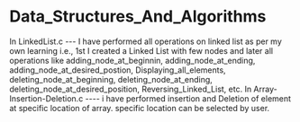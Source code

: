 # Data_Structures_And_Algorithms
In LinkedList.c --- I have performed all operations on linked list as per my own learning i.e., 1st I created a Linked List with few nodes and later all operations like adding_node_at_beginnin, adding_node_at_ending, adding_node_at_desired_postion, Displaying_all_elements, deleting_node_at_beginning, deleting_node_at_ending, deleting_node_at_desired_position, Reversing_Linked_List, etc.
In Array-Insertion-Deletion.c ---- i have performed insertion and Deletion of element at specific location of array. specific location can be selected by user.
